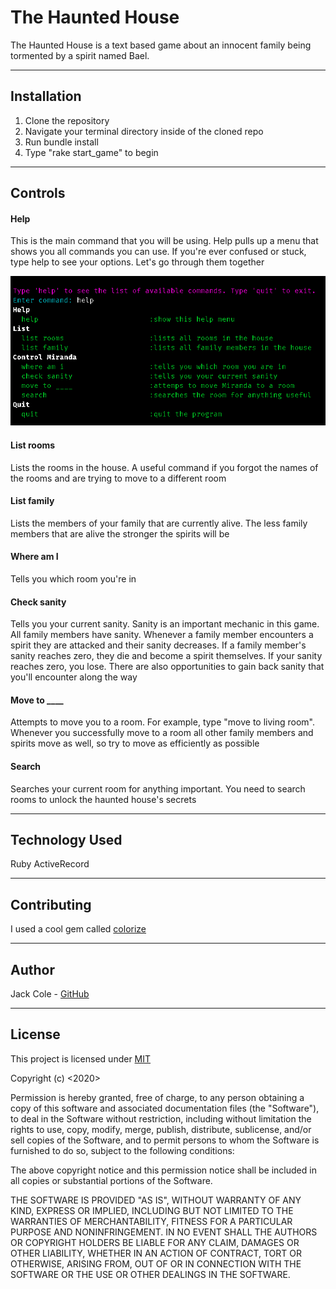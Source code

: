 The Haunted House
========================

The Haunted House is a text based game about an innocent family being tormented by a spirit named Bael.

---

## Installation

1. Clone the repository
2. Navigate your terminal directory inside of the cloned repo
3. Run bundle install
4. Type "rake start_game" to begin

---

## Controls

#### Help

This is the main command that you will be using. Help pulls up a menu that shows you all commands you can use. If you're ever confused or stuck, type help to see your options. Let's go through them together

![Help](screenshots/help.png)

#### List rooms

Lists the rooms in the house. A useful command if you forgot the names of the rooms and are trying to move to a different room

#### List family

Lists the members of your family that are currently alive. The less family members that are alive the stronger the spirits will be

#### Where am I

Tells you which room you're in

#### Check sanity

Tells you your current sanity. Sanity is an important mechanic in this game. All family members have sanity. Whenever a family member encounters a spirit they are attacked and their sanity decreases. If a family member's sanity reaches zero, they die and become a spirit themselves. If your sanity reaches zero, you lose. There are also opportunities to gain back sanity that you'll encounter along the way

#### Move to ____

Attempts to move you to a room. For example, type "move to living room". Whenever you successfully move to a room all other family members and spirits move as well, so try to move as efficiently as possible

#### Search

Searches your current room for anything important. You need to search rooms to unlock the haunted house's secrets

---

## Technology Used

Ruby
ActiveRecord

---

## Contributing

I used a cool gem called [colorize](https://github.com/fazibear/colorize)

---

## Author

Jack Cole - [GitHub](https://github.com/123JackCole)

---

## License

This project is licensed under [MIT](https://en.wikipedia.org/wiki/MIT_License#References)

Copyright (c) <2020> <Jack Cole>

Permission is hereby granted, free of charge, to any person obtaining a copy
of this software and associated documentation files (the "Software"), to deal
in the Software without restriction, including without limitation the rights
to use, copy, modify, merge, publish, distribute, sublicense, and/or sell
copies of the Software, and to permit persons to whom the Software is
furnished to do so, subject to the following conditions:

The above copyright notice and this permission notice shall be included in all
copies or substantial portions of the Software.

THE SOFTWARE IS PROVIDED "AS IS", WITHOUT WARRANTY OF ANY KIND, EXPRESS OR
IMPLIED, INCLUDING BUT NOT LIMITED TO THE WARRANTIES OF MERCHANTABILITY,
FITNESS FOR A PARTICULAR PURPOSE AND NONINFRINGEMENT. IN NO EVENT SHALL THE
AUTHORS OR COPYRIGHT HOLDERS BE LIABLE FOR ANY CLAIM, DAMAGES OR OTHER
LIABILITY, WHETHER IN AN ACTION OF CONTRACT, TORT OR OTHERWISE, ARISING FROM,
OUT OF OR IN CONNECTION WITH THE SOFTWARE OR THE USE OR OTHER DEALINGS IN THE
SOFTWARE.
